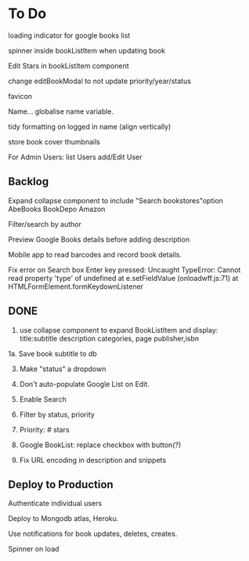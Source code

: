 # To Do #

loading indicator for google books list

spinner inside bookListItem when updating book

Edit Stars in bookListItem component

change editBookModal to not update priority/year/status


favicon

Name...  globalise name variable.

tidy formatting on logged in name (align vertically)

store book cover thumbnails

For Admin Users:
list Users
add/Edit User





## Backlog ##

Expand collapse component to include "Search bookstores"option
    AbeBooks
    BookDepo
    Amazon

Filter/search by author

Preview Google Books details before adding description


Mobile app to read barcodes and record book details.

Fix error on Search box Enter key pressed: Uncaught TypeError: Cannot read property 'type' of undefined
    at e.setFieldValue (onloadwff.js:71)
    at HTMLFormElement.formKeydownListener

## DONE ##

1. use collapse component to expand BookListItem and display: 
title:subtitle
description
categories, page
publisher,isbn

1a. Save book subtitle to db

3. Make "status" a dropdown

4. Don't auto-populate Google List on Edit.

5.  Enable Search


6. Filter by status, priority

7. Priority: # stars

8.  Google BookList: replace checkbox with button(?)

9. Fix URL encoding in description and snippets

## Deploy to Production ##

Authenticate individual users

Deploy to Mongodb atlas, Heroku.

Use notifications for book updates, deletes, creates.

Spinner on load